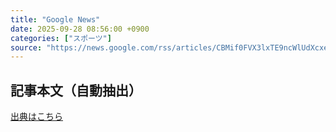```yaml
---
title: "Google News"
date: 2025-09-28 08:56:00 +0900
categories: ["スポーツ"]
source: "https://news.google.com/rss/articles/CBMif0FVX3lxTE9ncWlUdXcxeVFyMDVJZVNxQlFCVmZKeFI1bEFodTNLMXdaYnV4am1nU0JHNktLV3Y2WHpIbXJzWG5zU2kwRmdWV3ZpWXdZZnhhX0dtTzVOM2xqemQ5WDJZZVBLcGpteC1RbjEtUVltb2djOWdUSkxobjZVZnZXeGc?oc=5"
---
```


## 記事本文（自動抽出）
<body class="y0K44d EA71Tc" id="readabilityBody"></body>

[出典はこちら](https://news.google.com/rss/articles/CBMif0FVX3lxTE9ncWlUdXcxeVFyMDVJZVNxQlFCVmZKeFI1bEFodTNLMXdaYnV4am1nU0JHNktLV3Y2WHpIbXJzWG5zU2kwRmdWV3ZpWXdZZnhhX0dtTzVOM2xqemQ5WDJZZVBLcGpteC1RbjEtUVltb2djOWdUSkxobjZVZnZXeGc?oc=5)
